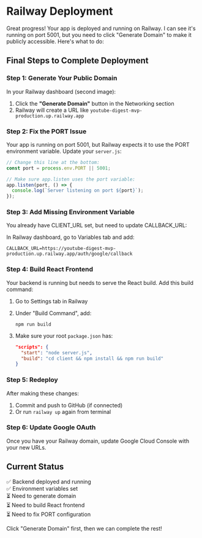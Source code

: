 # Railway Deployment

Great progress! Your app is deployed and running on Railway. I can see it's running on port 5001, but you need to click "Generate Domain" to make it publicly accessible. Here's what to do:

## Final Steps to Complete Deployment

### Step 1: Generate Your Public Domain

In your Railway dashboard (second image):
1. Click the **"Generate Domain"** button in the Networking section
2. Railway will create a URL like `youtube-digest-mvp-production.up.railway.app`

### Step 2: Fix the PORT Issue

Your app is running on port 5001, but Railway expects it to use the PORT environment variable. Update your `server.js`:

```javascript
// Change this line at the bottom:
const port = process.env.PORT || 5001;

// Make sure app.listen uses the port variable:
app.listen(port, () => {
  console.log(`Server listening on port ${port}`);
});
```

### Step 3: Add Missing Environment Variable

You already have CLIENT_URL set, but need to update CALLBACK_URL:

In Railway dashboard, go to Variables tab and add:
```
CALLBACK_URL=https://youtube-digest-mvp-production.up.railway.app/auth/google/callback
```

### Step 4: Build React Frontend

Your backend is running but needs to serve the React build. Add this build command:

1. Go to Settings tab in Railway
2. Under "Build Command", add:
   ```
   npm run build
   ```

3. Make sure your root `package.json` has:
   ```json
   "scripts": {
     "start": "node server.js",
     "build": "cd client && npm install && npm run build"
   }
   ```

### Step 5: Redeploy

After making these changes:
1. Commit and push to GitHub (if connected)
2. Or run `railway up` again from terminal

### Step 6: Update Google OAuth

Once you have your Railway domain, update Google Cloud Console with your new URLs.

## Current Status

✅ Backend deployed and running  
✅ Environment variables set  
⏳ Need to generate domain  
⏳ Need to build React frontend  
⏳ Need to fix PORT configuration  

Click "Generate Domain" first, then we can complete the rest!

